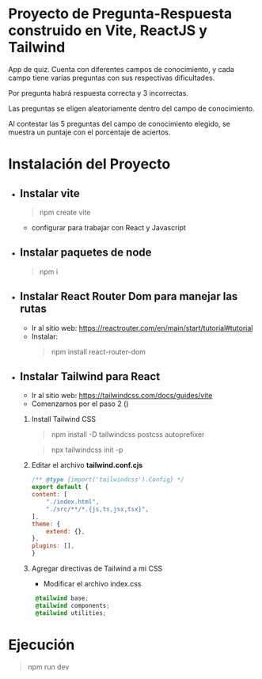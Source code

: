 # Proyecto de Pregunta-Respuesta construido en Vite, ReactJS y Tailwind
   App de quiz. Cuenta con diferentes campos de conocimiento, y cada campo tiene varias preguntas con sus respectivas dificultades. 
   
   Por pregunta habrá respuesta correcta y 3 incorrectas.

   Las preguntas se eligen aleatoriamente dentro del campo de conocimiento.

   Al contestar las 5 preguntas del campo de conocimiento elegido, se muestra un puntaje con el porcentaje de aciertos.

# Instalación del Proyecto
  - ## Instalar vite
    > npm create vite
    - configurar para trabajar con React y Javascript
  - ## Instalar paquetes de node
    > npm i
  - ## Instalar React Router Dom para manejar las rutas
    - Ir al sitio web:  https://reactrouter.com/en/main/start/tutorial#tutorial
    - Instalar:
      > npm install react-router-dom
  - ## Instalar Tailwind para React
    - Ir al sitio web:  https://tailwindcss.com/docs/guides/vite
    - Comenzamos por el paso 2 ()
    1. Install Tailwind CSS
        > npm install -D tailwindcss postcss autoprefixer

        > npx tailwindcss init -p
    2. Editar el archivo **tailwind.conf.cjs**
        
        ```js
        /** @type {import('tailwindcss').Config} */
        export default {
        content: [
            "./index.html",
            "./src/**/*.{js,ts,jsx,tsx}",
        ],
        theme: {
            extend: {},
        },
        plugins: [],
        }
        ```
    3. Agregar directivas de Tailwind a mi CSS
       - Modificar el archivo index.css
       ```css
        @tailwind base;
        @tailwind components;
        @tailwind utilities;
       ```


# Ejecución
  
  > npm run dev